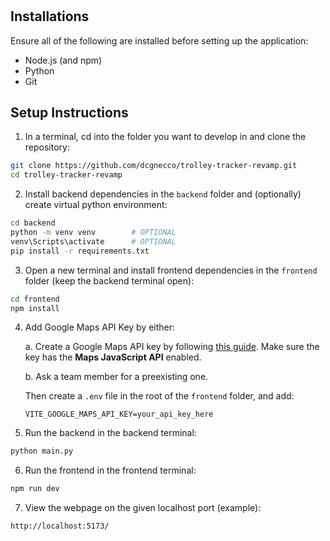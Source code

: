 #
## Installations
Ensure all of the following are installed before setting up the application:
- Node.js (and npm)
- Python
- Git

## Setup Instructions
1. In a terminal, cd into the folder you want to develop in and clone the repository:
```bash
git clone https://github.com/dcgnecco/trolley-tracker-revamp.git
cd trolley-tracker-revamp
```
2. Install backend dependencies in the `backend` folder and (optionally) create virtual python environment:
```bash (in trolley-tracker-revamp)
cd backend
python -m venv venv        # OPTIONAL
venv\Scripts\activate      # OPTIONAL
pip install -r requirements.txt
```
3. Open a new terminal and install frontend dependencies in the `frontend` folder (keep the backend terminal open):
```bash
cd frontend
npm install
```
4. Add Google Maps API Key by either:
   
   a. Create a Google Maps API key by following [this guide](https://developers.google.com/maps/documentation/javascript/get-api-key). Make sure the key has the **Maps JavaScript API** enabled.

   b. Ask a team member for a preexisting one.

   Then create a `.env` file in the root of the `frontend` folder, and add:
   ```.env
   VITE_GOOGLE_MAPS_API_KEY=your_api_key_here
   ```
5. Run the backend in the backend terminal:
```bash
python main.py
```
6. Run the frontend in the frontend terminal:
```bash
npm run dev
```
7. View the webpage on the given localhost port (example):
```bash
http://localhost:5173/
```
   
